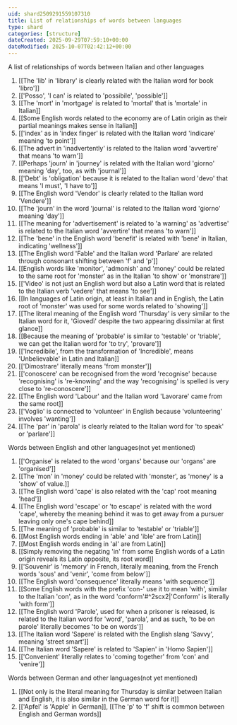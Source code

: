 ```yaml
---
uid: shard2509291559107310
title: List of relationships of words between languages
type: shard
categories: [structure]
dateCreated: 2025-09-29T07:59:10+00:00
dateModified: 2025-10-07T02:42:12+00:00
---
```

A list of relationships of words between Italian and other languages
1. [[The 'lib' in 'library' is clearly related with the Italian word for book 'libro']]
2. [['Posso', 'I can' is related to 'possibile', 'possible']]
3. [[The 'mort' in 'mortgage' is related to 'mortal' that is 'mortale' in Italian]]
4. [[Some English words related to the economy are of Latin origin as their partial meanings makes sense in Italian]]
5. [['index' as in 'index finger' is related with the Italian word 'indicare' meaning 'to point']]
6. [[The advert in 'inadvertently' is related to the Italian word 'avvertire' that means 'to warn']]
7. [[Perhaps 'journ' in 'journey' is related with the Italian word 'giorno' meaning 'day', too, as with 'journal']]
8. [['Debt' is 'obligation' because it is related to the Italian word 'devo' that means 'I must', 'I have to']]
9. [[The English word 'Vendor' is clearly related to the Italian word 'Vendere']]
10. [[The 'journ' in the word 'journal' is related to the Italian word 'giorno' meaning 'day']]
11. [[The meaning for 'advertisement' is related to 'a warning' as 'advertise' is related to the Italian word 'avvertire' that means 'to warn']]
12. [[The 'bene' in the English word 'benefit' is related with 'bene' in Italian, indicating 'wellness']]
13. [[The English word 'Fable' and the Italian word 'Parlare' are related through consonant shifting between 'f' and 'p']]
14. [[English words like 'monitor', 'admonish' and 'money' could be related to the same root for 'monster' as in the Italian 'to show' or 'monstrare']]
15. [['Video' is not just an English word but also a Latin word that is related to the Italian verb 'vedere' that means 'to see']]
16. [[In languages of Latin origin, at least in Italian and in English, the Latin root of 'monster' was used for some words related to 'showing']]
17. [[The literal meaning of the English word 'Thursday' is very similar to the Italian word for it, 'Giovedì' despite the two appearing dissimilar at first glance]]
18. [[Because the meaning of 'probable' is similar to 'testable' or 'triable', we can get the Italian word for 'to try', 'provare']]
19. [['Incredibile', from the transformation of 'Incredible', means 'Unbelievable' in Latin and Italian]]
20. [['Dimostrare' literally means 'from monster']]
21. [['conoscere' can be recognised from the word 'recognise' because 'recognising' is 're-knowing' and the way 'recognising' is spelled is very close to 're-conoscere']]
22. [[The English word 'Labour' and the Italian word 'Lavorare' came from the same root]]
23. [['Voglio' is connected to 'volunteer' in English because 'volunteering' involves 'wanting']]
24. [[The 'par' in 'parola' is clearly related to the Italian word for 'to speak' or 'parlare']]

Words between English and other languages(not yet mentioned)
1. [['Organise' is related to the word 'organs' because our 'organs' are 'organised']]
2. [[The 'mon' in 'money' could be related with 'monster', as 'money' is a 'show' of value.]]
3. [[The English word 'cape' is also related with the 'cap' root meaning 'head']]
4. [[The English word 'escape' or 'to escape' is related with the word 'cape', whereby the meaning behind it was to get away from a pursuer leaving only one's cape behind]]
5. [[The meaning of 'probable' is similar to 'testable' or 'triable']]
6. [[Most English words ending in 'able' and 'ible' are from Latin]]
7. [[Most English words ending in 'al' are from Latin]]
8. [[Simply removing the negating 'in' from some English words of a Latin origin reveals its Latin opposite, its root word]]
9. [['Souvenir' is 'memory' in French, literally meaning, from the French words 'sous' and 'venir', 'come from below']]
10. [[The English word 'consequence' literally means 'with sequence']]
11. [[Some English words with the prefix 'con-' use it to mean 'with', similar to the Italian 'con', as in the word 'conform'#^2scx2|'Conform' is literally 'with form']]
12. [[The English word 'Parole', used for when a prisoner is released, is related to the Italian word for 'word', 'parola', and as such, 'to be on parole' literally becomes 'to be on words']]
13. [[The Italian word 'Sapere' is related with the English slang 'Savvy', meaning 'street smart']]
14. [[The Italian word 'Sapere' is related to 'Sapien' in 'Homo Sapien']]
15. [['Convenient' literally relates to 'coming together' from 'con' and 'venire']]


Words between German and other languages(not yet mentioned)
1. [[Not only is the literal meaning for Thursday is similar between Italian and English, it is also similar in the German word for it]]
2. [['Apfel' is 'Apple' in German]], [[The 'p' to 'f' shift is common between English and German words]]